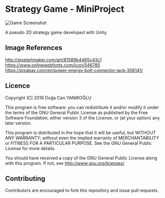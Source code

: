 # Strategy Game - MiniProject

![Game Screenshot](https://image.ibb.co/m3Fubd/Screenshot.png)

A pseudo 2D strategy game developed with Unity.

## Image References

http://pixelartmaker.com/art/81589b4485c43c1
https://www.onlinewebfonts.com/icon/546785
https://pixabay.com/en/power-energy-bolt-connector-jack-306141/

## Licence

Copyright (C) 2018 Doğa Can YANIKOĞLU

This program is free software: you can redistribute it and/or modify it under the terms of the GNU General Public License as published by the Free Software Foundation, either version 3 of the License, or (at your option) any later version.

This program is distributed in the hope that it will be useful, but WITHOUT ANY WARRANTY; without even the implied warranty of MERCHANTABILITY or FITNESS FOR A PARTICULAR PURPOSE. See the GNU General Public License for more details.

You should have received a copy of the GNU General Public License along with this program. If not, see http://www.gnu.org/licenses/

## Contributing

Contributors are encouraged to fork this repository and issue pull requests.
